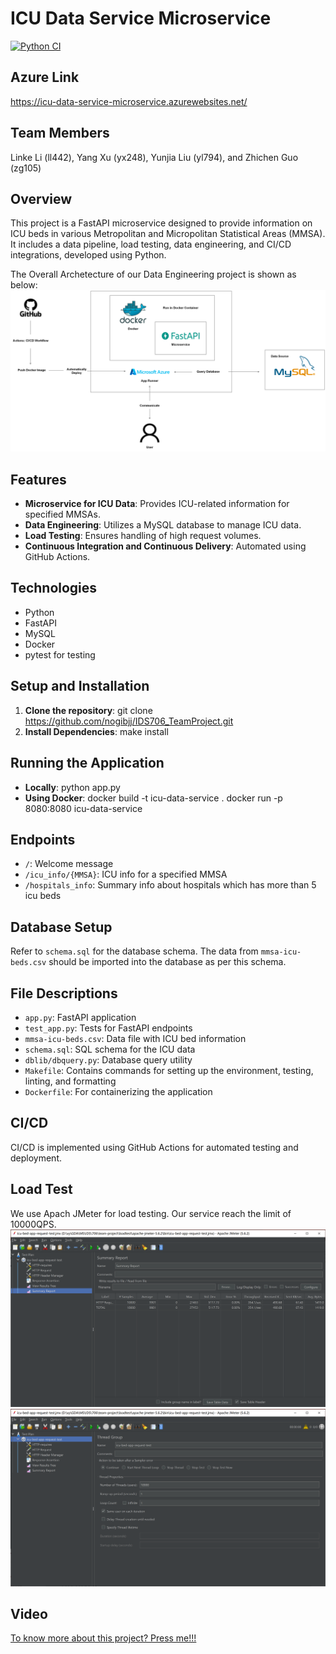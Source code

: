 # ICU Data Service Microservice
[![Python CI](https://github.com/nogibjj/IDS706_TeamProject/actions/workflows/python_app_cicd.yml/badge.svg)](https://github.com/nogibjj/IDS706_TeamProject/actions/workflows/python_app_cicd.yml)

## Azure Link
https://icu-data-service-microservice.azurewebsites.net/

## Team Members

Linke Li (ll442), Yang Xu (yx248), Yunjia Liu (yl794), and Zhichen Guo (zg105)

## Overview
This project is a FastAPI microservice designed to provide information on ICU beds in various Metropolitan and Micropolitan Statistical Areas (MMSA). It includes a data pipeline, load testing, data engineering, and CI/CD integrations, developed using Python.

The Overall Archetecture of our Data Engineering project is shown as below:
![ArchetecturalDiagram](./ArchetecturalDiagram.png)

## Features
- **Microservice for ICU Data**: Provides ICU-related information for specified MMSAs.
- **Data Engineering**: Utilizes a MySQL database to manage ICU data.
- **Load Testing**: Ensures handling of high request volumes.
- **Continuous Integration and Continuous Delivery**: Automated using GitHub Actions.

## Technologies
- Python
- FastAPI
- MySQL
- Docker
- pytest for testing

## Setup and Installation
1. **Clone the repository**:
git clone https://github.com/nogibjj/IDS706_TeamProject.git
2. **Install Dependencies**:
make install


## Running the Application
- **Locally**: python app.py
- **Using Docker**:
docker build -t icu-data-service .
docker run -p 8080:8080 icu-data-service

## Endpoints
- `/`: Welcome message
- `/icu_info/{MMSA}`: ICU info for a specified MMSA
- `/hospitals_info`: Summary info about hospitals which has more than 5 icu beds

## Database Setup
Refer to `schema.sql` for the database schema. The data from `mmsa-icu-beds.csv` should be imported into the database as per this schema.

## File Descriptions
- `app.py`: FastAPI application
- `test_app.py`: Tests for FastAPI endpoints
- `mmsa-icu-beds.csv`: Data file with ICU bed information
- `schema.sql`: SQL schema for the ICU data
- `dblib/dbquery.py`: Database query utility
- `Makefile`: Contains commands for setting up the environment, testing, linting, and formatting
- `Dockerfile`: For containerizing the application

## CI/CD
CI/CD is implemented using GitHub Actions for automated testing and deployment.

## Load Test
We use Apach JMeter for load testing. Our service reach the limit of 10000QPS.
![](load1.png)
![](load2.png)

## Video
[To know more about this project? Press me!!!](https://youtu.be/w9Tsj9VGWaM)

